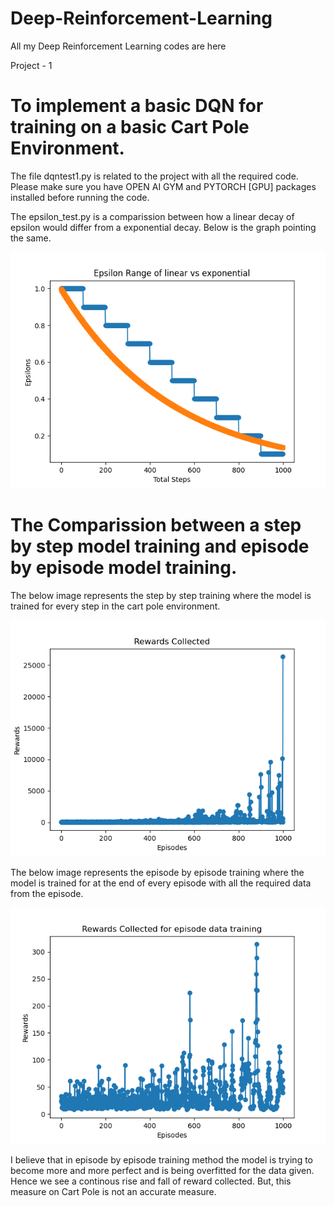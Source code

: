 # Deep-Reinforcement-Learning
All my Deep Reinforcement Learning codes are here

Project - 1
  # To implement a basic DQN for training on a basic Cart Pole Environment.

  The file dqntest1.py is related to the project with all the required code. Please make sure you have OPEN AI GYM and PYTORCH [GPU] packages installed before running the code.

  The epsilon_test.py is a comparission between how a linear decay of epsilon would differ from a exponential decay. Below is the graph pointing the same.
 
  ![Image](Figure_1.png)
  
# The Comparission between a step by step model training and episode by episode model training.

The below image represents the step by step training where the model is trained for every step in the cart pole environment. 

![Image](Figure_2.png)

The below image represents the episode by episode training where the model is trained for at the end of every episode with all the required data from the episode. 

![Image](Figure_4.png)

I believe that in episode by episode training method the model is trying to become more and more perfect and is being overfitted for the data given. Hence we see a continous rise and fall of reward collected. But, this measure on Cart Pole is not an accurate measure. 
